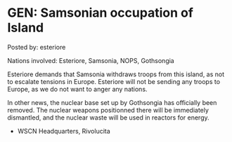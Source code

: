 # GEN: Samsonian occupation of Island

Posted by: esteriore

Nations involved: Esteriore, Samsonia, NOPS, Gothsongia

Esteriore demands that Samsonia withdraws troops from this island, as not to escalate tensions in Europe. Esteriore will not be sending any troops to Europe, as we do not want to anger any nations.

In other news, the nuclear base set up by Gothsongia has officially been removed. The nuclear weapons positionned there will be immediately dismantled, and the nuclear waste will be used in reactors for energy.

- WSCN Headquarters, Rivolucita